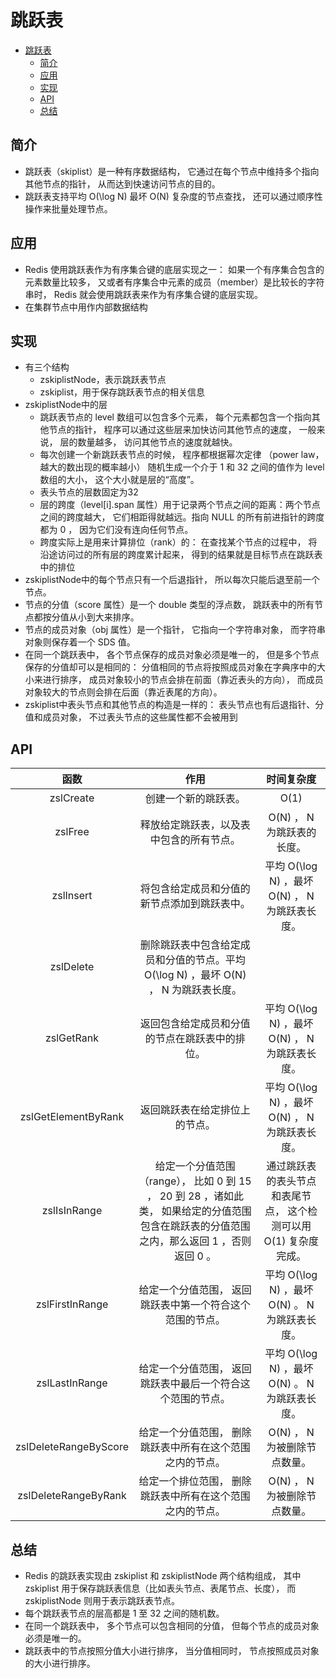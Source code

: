 # 跳跃表

- [跳跃表](#跳跃表)
  - [简介](#简介)
  - [应用](#应用)
  - [实现](#实现)
  - [API](#api)
  - [总结](#总结)

## 简介
- 跳跃表（skiplist）是一种有序数据结构， 它通过在每个节点中维持多个指向其他节点的指针， 从而达到快速访问节点的目的。
- 跳跃表支持平均 O(\log N) 最坏 O(N) 复杂度的节点查找， 还可以通过顺序性操作来批量处理节点。

## 应用
- Redis 使用跳跃表作为有序集合键的底层实现之一： 如果一个有序集合包含的元素数量比较多， 又或者有序集合中元素的成员（member）是比较长的字符串时， Redis 就会使用跳跃表来作为有序集合键的底层实现。
- 在集群节点中用作内部数据结构

## 实现
- 有三个结构
  - zskiplistNode，表示跳跃表节点
  - zskiplist，用于保存跳跃表节点的相关信息
- zskiplistNode中的层
  - 跳跃表节点的 level 数组可以包含多个元素， 每个元素都包含一个指向其他节点的指针， 程序可以通过这些层来加快访问其他节点的速度， 一般来说， 层的数量越多， 访问其他节点的速度就越快。
  - 每次创建一个新跳跃表节点的时候， 程序都根据幂次定律 （power law，越大的数出现的概率越小） 随机生成一个介于 1 和 32 之间的值作为 level 数组的大小， 这个大小就是层的“高度”。
  - 表头节点的层数固定为32
  - 层的跨度（level[i].span 属性）用于记录两个节点之间的距离：两个节点之间的跨度越大， 它们相距得就越远。指向 NULL 的所有前进指针的跨度都为 0 ， 因为它们没有连向任何节点。
  - 跨度实际上是用来计算排位（rank）的： 在查找某个节点的过程中， 将沿途访问过的所有层的跨度累计起来， 得到的结果就是目标节点在跳跃表中的排位
- zskiplistNode中的每个节点只有一个后退指针， 所以每次只能后退至前一个节点。
- 节点的分值（score 属性）是一个 double 类型的浮点数， 跳跃表中的所有节点都按分值从小到大来排序。
- 节点的成员对象（obj 属性）是一个指针， 它指向一个字符串对象， 而字符串对象则保存着一个 SDS 值。
- 在同一个跳跃表中， 各个节点保存的成员对象必须是唯一的， 但是多个节点保存的分值却可以是相同的： 分值相同的节点将按照成员对象在字典序中的大小来进行排序， 成员对象较小的节点会排在前面（靠近表头的方向）， 而成员对象较大的节点则会排在后面（靠近表尾的方向）。
- zskiplist中表头节点和其他节点的构造是一样的： 表头节点也有后退指针、分值和成员对象， 不过表头节点的这些属性都不会被用到

## API
函数|作用|时间复杂度
|:---:|:--:|:----:|
zslCreate|创建一个新的跳跃表。|O(1)
zslFree|释放给定跳跃表，以及表中包含的所有节点。|O(N) ， N 为跳跃表的长度。
zslInsert|将包含给定成员和分值的新节点添加到跳跃表中。|平均 O(\log N) ，最坏 O(N) ， N 为跳跃表长度。
zslDelete|删除跳跃表中包含给定成员和分值的节点。平均 O(\log N) ，最坏 O(N) ， N 为跳跃表长度。
zslGetRank|返回包含给定成员和分值的节点在跳跃表中的排位。|平均 O(\log N) ，最坏 O(N) ， N 为跳跃表长度。
zslGetElementByRank|返回跳跃表在给定排位上的节点。|平均 O(\log N) ，最坏 O(N) ， N 为跳跃表长度。
zslIsInRange|给定一个分值范围（range）， 比如 0 到 15 ， 20 到 28 ，诸如此类， 如果给定的分值范围包含在跳跃表的分值范围之内，那么返回 1 ，否则返回 0 。	|通过跳跃表的表头节点和表尾节点， 这个检测可以用 O(1) 复杂度完成。
zslFirstInRange|给定一个分值范围， 返回跳跃表中第一个符合这个范围的节点。|平均 O(\log N) ，最坏 O(N) 。 N 为跳跃表长度。
zslLastInRange|给定一个分值范围， 返回跳跃表中最后一个符合这个范围的节点。|平均 O(\log N) ，最坏 O(N) 。 N 为跳跃表长度。
zslDeleteRangeByScore|给定一个分值范围， 删除跳跃表中所有在这个范围之内的节点。|O(N) ， N 为被删除节点数量。
zslDeleteRangeByRank|给定一个排位范围， 删除跳跃表中所有在这个范围之内的节点。|O(N) ， N 为被删除节点数量。

## 总结
- Redis 的跳跃表实现由 zskiplist 和 zskiplistNode 两个结构组成， 其中 zskiplist 用于保存跳跃表信息（比如表头节点、表尾节点、长度）， 而 zskiplistNode 则用于表示跳跃表节点。
- 每个跳跃表节点的层高都是 1 至 32 之间的随机数。
- 在同一个跳跃表中， 多个节点可以包含相同的分值， 但每个节点的成员对象必须是唯一的。
- 跳跃表中的节点按照分值大小进行排序， 当分值相同时， 节点按照成员对象的大小进行排序。